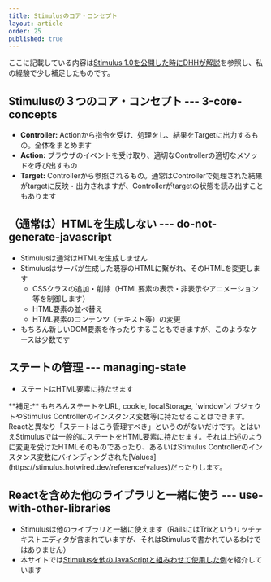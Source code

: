 ```yaml
---
title: Stimulusのコア・コンセプト
layout: article
order: 25
published: true
---
```


ここに記載している内容は[Stimulus 1.0を公開した時にDHHが解説](https://signalvnoise.com/svn3/stimulus-1-0-a-modest-javascript-framework-for-the-html-you-already-have/)を参照し、私の経験で少し補足したものです。

## Stimulusの３つのコア・コンセプト --- 3-core-concepts

* **Controller:** Actionから指令を受け、処理をし、結果をTargetに出力するもの。全体をまとめます
* **Action:** ブラウザのイベントを受け取り、適切なControllerの適切なメソッドを呼び出すもの
* **Target:** Controllerから参照されるもの。通常はControllerで処理された結果がtargetに反映・出力されますが、Controllerがtargetの状態を読み出すこともあります

## （通常は）HTMLを生成しない --- do-not-generate-javascript

* Stimulusは通常はHTMLを生成しません
* Stimulusはサーバが生成した既存のHTMLに繋がれ、そのHTMLを変更します
    * CSSクラスの追加・削除（HTML要素の表示・非表示やアニメーション等を制御します）
    * HTML要素の並べ替え
    * HTML要素のコンテンツ（テキスト等）の変更
* もちろん新しいDOM要素を作ったりすることもできますが、このようなケースは少数です

## ステートの管理 --- managing-state

* ステートはHTML要素に持たせます

<span class="italic">
**補足:** もちろんステートをURL, cookie, localStorage, `window`オブジェクトやStimulus Controllerのインスタンス変数等に持たせることはできます。Reactと異なり「ステートはこう管理すべき」というのがないだけです。とはいえStimulusでは一般的にステートをHTML要素に持たせます。それは上述のように変更を受けたHTMLそのものであったり、あるいはStimulus Controllerのインスタンス変数にバインディングされた[Values](https://stimulus.hotwired.dev/reference/values)だったりします。
</span>

## Reactを含めた他のライブラリと一緒に使う --- use-with-other-libraries

* Stimulusは他のライブラリと一緒に使えます（RailsにはTrixというリッチテキストエディタが含まれていますが、それはStimulusで書かれているわけではありません）
* 本サイトでは[Stimulusを他のJavaScriptと組みわせて使用した例](/other_libraries)を紹介しています
